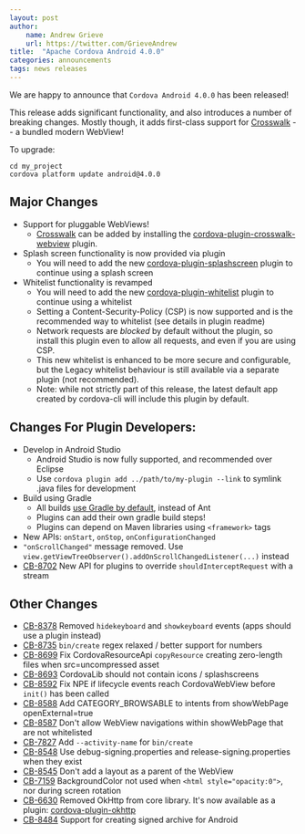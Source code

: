 ```yaml
---
layout: post
author:
    name: Andrew Grieve
    url: https://twitter.com/GrieveAndrew
title:  "Apache Cordova Android 4.0.0"
categories: announcements
tags: news releases
---
```


We are happy to announce that `Cordova Android 4.0.0` has been released!

This release adds significant functionality, and also introduces a number
of breaking changes. Mostly though, it adds first-class support for [Crosswalk](https://crosswalk-project.org/) -- a bundled modern WebView!

To upgrade:

    cd my_project
    cordova platform update android@4.0.0

<!--more-->

## Major Changes
* Support for pluggable WebViews!
    * [Crosswalk](https://crosswalk-project.org/) can be added by installing the [cordova-plugin-crosswalk-webview](https://www.npmjs.com/package/cordova-plugin-crosswalk-webview) plugin.
* Splash screen functionality is now provided via plugin
  * You will need to add the new [cordova-plugin-splashscreen](https://github.com/apache/cordova-plugin-splashscreen) plugin to continue using a splash screen
* Whitelist functionality is revamped
  * You will need to add the new [cordova-plugin-whitelist](https://github.com/apache/cordova-plugin-whitelist) plugin to continue using a whitelist
  * Setting a Content-Security-Policy (CSP) is now supported and is the recommended way to whitelist (see details in plugin readme)
  * Network requests are *blocked* by default without the plugin, so install this plugin even to allow all requests, and even if you are using CSP.
  * This new whitelist is enhanced to be more secure and configurable, but the Legacy whitelist behaviour is still available via a separate plugin (not recommended).
  * Note: while not strictly part of this release, the latest default app created by cordova-cli will include this plugin by default.

## Changes For Plugin Developers:

* Develop in Android Studio
  * Android Studio is now fully supported, and recommended over Eclipse
  * Use `cordova plugin add ../path/to/my-plugin --link` to symlink .java files for development
* Build using Gradle
  * All builds [use Gradle by default](Android%20Shell%20Tool%20Guide_building_with_gradle), instead of Ant
  * Plugins can add their own gradle build steps!
  * Plugins can depend on Maven libraries using `<framework>` tags
* New APIs: `onStart`, `onStop`, `onConfigurationChanged`
* `"onScrollChanged"` message removed. Use `view.getViewTreeObserver().addOnScrollChangedListener(...)` instead
* [CB-8702](https://issues.apache.org/jira/browse/CB-8702) New API for plugins to override `shouldInterceptRequest` with a stream

## Other Changes
* [CB-8378](https://issues.apache.org/jira/browse/CB-8378) Removed `hidekeyboard` and `showkeyboard` events (apps should use a plugin instead)
* [CB-8735](https://issues.apache.org/jira/browse/CB-8735) `bin/create` regex relaxed / better support for numbers
* [CB-8699](https://issues.apache.org/jira/browse/CB-8699) Fix CordovaResourceApi `copyResource` creating zero-length files when src=uncompressed asset
* [CB-8693](https://issues.apache.org/jira/browse/CB-8693) CordovaLib should not contain icons / splashscreens
* [CB-8592](https://issues.apache.org/jira/browse/CB-8592) Fix NPE if lifecycle events reach CordovaWebView before `init()` has been called
* [CB-8588](https://issues.apache.org/jira/browse/CB-8588) Add CATEGORY_BROWSABLE to intents from showWebPage openExternal=true
* [CB-8587](https://issues.apache.org/jira/browse/CB-8587) Don't allow WebView navigations within showWebPage that are not whitelisted
* [CB-7827](https://issues.apache.org/jira/browse/CB-7827) Add `--activity-name` for `bin/create`
* [CB-8548](https://issues.apache.org/jira/browse/CB-8548) Use debug-signing.properties and release-signing.properties when they exist
* [CB-8545](https://issues.apache.org/jira/browse/CB-8545) Don't add a layout as a parent of the WebView
* [CB-7159](https://issues.apache.org/jira/browse/CB-7159) BackgroundColor not used when `<html style="opacity:0">`, nor during screen rotation
* [CB-6630](https://issues.apache.org/jira/browse/CB-6630) Removed OkHttp from core library. It's now available as a plugin: [cordova-plugin-okhttp](https://www.npmjs.com/package/cordova-plugin-okhttp)
* [CB-8484](https://issues.apache.org/jira/browse/CB-8484) Support for creating signed archive for Android
